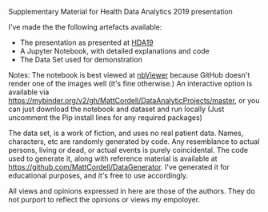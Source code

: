 Supplementary Material for Health Data Analytics 2019 presentation

I've made the the following artefacts available:
* The presentation as presented at [HDA19](https://www.hisa.org.au/healthdataanalytics/program/)
* A Jupyter Notebook, with detailed explanations and code
* The Data Set used for demonstration
 
 Notes:
 The notebook is best viewed at [nbViewer](https://nbviewer.jupyter.org/github/MattCordell/DataAnalyticProjects/blob/master/HDA2019/HDA%202019%20Supplement.ipynb?flush_cache=true) because GitHub doesn't render one of the images well (it's fine otherwise.) An interactive option is available via https://mybinder.org/v2/gh/MattCordell/DataAnalyticProjects/master, or you can just download the notebook and dataset and run locally (Just uncomment the Pip install lines for any required packages)

 The data set, is a work of fiction, and uses no real patient data. Names, characters, etc are randomly generated by code. Any resemblance to actual persons, living or dead, or actual events is purely coincidental.  The code used to generate it, along with reference material is available at https://github.com/MattCordell/DataGenerator. I've generated it for educational purposes, and it's free to use accordingly.
 
All views and opinions expressed in here are those of the authors. They do not purport to reflect the opinions or views my empoloyer.